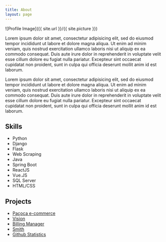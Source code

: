 ```yaml
---
title: About
layout: page
---
```

![Profile Image]({{ site.url }}/{{ site.picture }})

<p>Lorem ipsum dolor sit amet, consectetur adipisicing elit, sed do eiusmod
tempor incididunt ut labore et dolore magna aliqua. Ut enim ad minim veniam,
quis nostrud exercitation ullamco laboris nisi ut aliquip ex ea commodo
consequat. Duis aute irure dolor in reprehenderit in voluptate velit esse
cillum dolore eu fugiat nulla pariatur. Excepteur sint occaecat cupidatat non
proident, sunt in culpa qui officia deserunt mollit anim id est laborum.</p>

<p>Lorem ipsum dolor sit amet, consectetur adipisicing elit, sed do eiusmod
tempor incididunt ut labore et dolore magna aliqua. Ut enim ad minim veniam,
quis nostrud exercitation ullamco laboris nisi ut aliquip ex ea commodo
consequat. Duis aute irure dolor in reprehenderit in voluptate velit esse
cillum dolore eu fugiat nulla pariatur. Excepteur sint occaecat cupidatat non
proident, sunt in culpa qui officia deserunt mollit anim id est laborum.</p>

<h2>Skills</h2>

<ul class="skill-list">
	<!-- <li>HTML - Jade - Haml - Erb</li> -->
	<!-- <li>Responsive (Mobile First)</li> -->
	<!-- <li>CSS (Stylus, Sass, Less)</li> -->
	<!-- <li>Css Frameworks (Bootstrap, Foundation)</li> -->
	<!-- <li>Javascript (Design Patterns, Testes)</li> -->
	<!-- <li>NodeJS</li> -->
	<!-- <li>AngularJS - ReactJS</li> -->
	<!-- <li>Grunt - Gulp - Yeoman</li> -->
	<!-- <li>Git</li> -->
	<!-- <li>PHP</li> -->
	<li>Python</li>
	<li>Django</li>
	<li>Flask</li>
	<li>Web Scraping</li>
	<li>Java</li>
	<li>Spring Boot</li>
	<li>ReactJS</li>
	<li>Vue.JS</li>
	<li>SQL Server</li>
	<li>HTML/CSS</li>
	<!-- <li>MySQL - MongoDB</li> -->
	<!-- <li>Scrum and Kanban</li> -->
	<!-- <li>TDD e Continuous Integration</li> -->
</ul>

<h2>Projects</h2>

<ul>
	<li><a href="https://github.com/VictorAlessander/pacoca-ecommerce-rails">Paçoca e-commerce</a></li>
	<li><a href="https://github.com/VictorAlessander/vision">Vision</a></li>
	<li><a href="https://github.com/VictorAlessander/billing-manager-api">Billing Manager</a></li>
	<li><a href="https://github.com/VictorAlessander/Smith">Smith</a></li>
	<li><a href="https://github.com/VictorAlessander/GithubStatistics">Github Statistics</a></li>
</ul>
